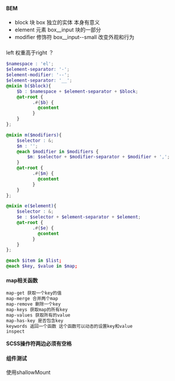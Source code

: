 ###

#### BEM
- block 块   box
独立的实体 本身有意义
- element 元素 box__input
块的一部分
- modifier 修饰符 box__input--small
改变外观和行为

###
left 权重高于right ？

```scss
$namespace : 'el';
$element-separator: '-';
$element-modifier: '--';
$element-separator: '__';
@mixin b($block){
    $b : $namespace + $element-separator + $block;
    @at-root {
          .#{$b} {
            @content
          }
    }
};

@mixin m($modifiers){
    $selector : &;
    $m : '';
    @each $modifier in $modifiers {
        $m: $selector + $modifier-separator + $modifier + ',';
    }
    @at-root {
          .#{$m} {
            @content
          }
    }
};

@mixin e($element){
    $selector : &;
    $e : $selector + $element-separator + $element;
    @at-root {
          .#{$e} {
            @content
          }
    }
};

@each $item in $list;
@each $key, $value in $map;
```
#### map相关函数
```scss
map-get 获取一个key的值
map-merge 合并两个map
map-remove 删除一个key
map-keys 获取map的所有key
map-values 获取所有的value
map-has-key 是否包含key
keywords 返回一个函数 这个函数可以动态的设置key和value
inspect
```
**SCSS操作符两边必须有空格**

#### 组件测试
使用shallowMount
